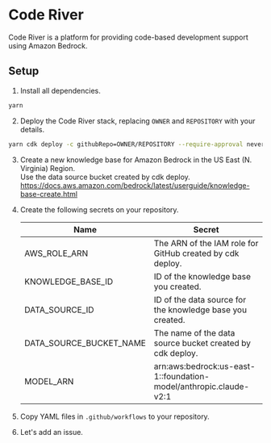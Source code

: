 # Code River

Code River is a platform for providing code-based development support using Amazon Bedrock.

## Setup

1. Install all dependencies.

```sh
yarn
```

2. Deploy the Code River stack, replacing `OWNER` and `REPOSITORY` with your details.

```sh
yarn cdk deploy -c githubRepo=OWNER/REPOSITORY --require-approval never
```

3. Create a new knowledge base for Amazon Bedrock in the US East (N. Virginia) Region.  
   Use the data source bucket created by cdk deploy.  
   https://docs.aws.amazon.com/bedrock/latest/userguide/knowledge-base-create.html

4. Create the following secrets on your repository.

   | Name                    | Secret                                                            |
   | ----------------------- | ----------------------------------------------------------------- |
   | AWS_ROLE_ARN            | The ARN of the IAM role for GitHub created by cdk deploy.         |
   | KNOWLEDGE_BASE_ID       | ID of the knowledge base you created.                             |
   | DATA_SOURCE_ID          | ID of the data source for the knowledge base you created.         |
   | DATA_SOURCE_BUCKET_NAME | The name of the data source bucket created by cdk deploy.         |
   | MODEL_ARN               | arn:aws:bedrock:us-east-1::foundation-model/anthropic.claude-v2:1 |

5. Copy YAML files in `.github/workflows` to your repository.

6. Let's add an issue.
